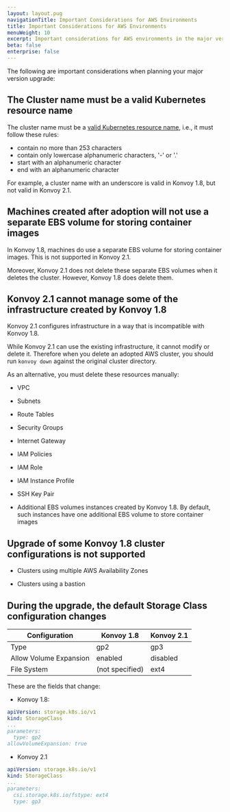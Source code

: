 ```yaml
---
layout: layout.pug
navigationTitle: Important Considerations for AWS Environments
title: Important Considerations for AWS Environments
menuWeight: 10
excerpt: Important considerations for AWS environments in the major version upgrade
beta: false
enterprise: false
---
```


The following are important considerations when planning your major version upgrade:

## The Cluster name must be a valid Kubernetes resource name

The cluster name must be a [valid Kubernetes resource name][kubernetes-resource-name], i.e., it must follow these rules:

- contain no more than 253 characters
- contain only lowercase alphanumeric characters, '-' or '.'
- start with an alphanumeric character
- end with an alphanumeric character

For example, a cluster name with an underscore is valid in Konvoy 1.8, but not valid in Konvoy 2.1.

## Machines created after adoption will not use a separate EBS volume for storing container images

In Konvoy 1.8, machines do use a separate EBS volume for storing container images. This is not supported in Konvoy 2.1.

Moreover, Konvoy 2.1 does not delete these separate EBS volumes when it deletes the cluster. However, Konvoy 1.8 does delete them.

## Konvoy 2.1 cannot manage some of the infrastructure created by Konvoy 1.8

Konvoy 2.1 configures infrastructure in a way that is incompatible with Konvoy 1.8.

While Konvoy 2.1 can use the existing infrastructure, it cannot modify or delete it. Therefore when you delete an adopted AWS cluster, you should run `konvoy down` against the original cluster directory.

As an alternative, you must delete these resources manually:

-   VPC

-   Subnets

-   Route Tables

-   Security Groups

-   Internet Gateway

-   IAM Policies

-   IAM Role

-   IAM Instance Profile

-   SSH Key Pair

-   Additional EBS volumes instances created by Konvoy 1.8. By default, such instances have one additional EBS volume to store container images

## Upgrade of some Konvoy 1.8 cluster configurations is not supported

-   Clusters using multiple AWS Availability Zones

-   Clusters using a bastion

## During the upgrade, the default Storage Class configuration changes

   Configuration | Konvoy 1.8 | Konvoy 2.1
   ---------|----------|---------
   Type | gp2 | gp3
   Allow Volume Expansion | enabled | disabled
   File System | (not specified) | ext4

These are the fields that change:

- Konvoy 1.8:

```yaml
apiVersion: storage.k8s.io/v1
kind: StorageClass
...
parameters:
  type: gp2
allowVolumeExpansion: true
```

- Konvoy 2.1

```yaml
apiVersion: storage.k8s.io/v1
kind: StorageClass
...
parameters:
  csi.storage.k8s.io/fstype: ext4
  type: gp3
```

[kubernetes-resource-name]: https://v1-21.docs.kubernetes.io/docs/concepts/overview/working-with-objects/names/#dns-subdomain-names
